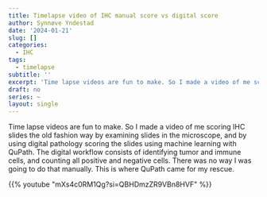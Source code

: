 ```yaml
---
title: Timelapse video of IHC manual score vs digital score
author: Synnøve Yndestad
date: '2024-01-21'
slug: []
categories:
  - IHC
tags:
  - timelapse
subtitle: ''
excerpt: 'Time lapse videos are fun to make. So I made a video of me scoring IHC slides the old fashion way by examining slides in the microscope, and by using digital pathology scoring the slides using machine learning with QuPath. The digital workflow consists of identifying tumor and immune cells, and counting all positive and negative cells. There was no way I was going to do that manually. This is where QuPath came for my rescue.'
draft: no
series: ~
layout: single
---
```


Time lapse videos are fun to make. So I made a video of me scoring IHC slides the old fashion way by examining slides in the microscope, and by using digital pathology scoring the slides using machine learning with QuPath. The digital workflow consists of identifying tumor and immune cells, and counting all positive and negative cells. There was no way I was going to do that manually. This is where QuPath came for my rescue.

{{% youtube "mXs4c0RM1Qg?si=QBHDmzZR9VBn8HVF" %}}
